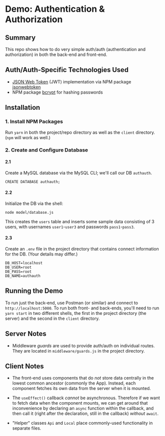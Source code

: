 Demo: Authentication & Authorization
=====

## Summary

This repo shows how to do very simple auth/auth
(authentication and authorization) in both the back-end
and front-end.


## Auth/Auth-Specific Technologies Used

- [JSON Web Token](https://jwt.io/) (JWT) implementation via NPM package [jsonwebtoken](https://github.com/auth0/node-jsonwebtoken)
- NPM package [bcrypt](https://www.npmjs.com/package/bcrypt) for hashing passwords


## Installation

### 1. Install NPM Packages

Run `yarn` in both the project/repo directory as well as the `client` directory.
(`npm` will work as well.)

### 2. Create and Configure Database

#### 2.1
Create a MySQL database via the MySQL CLI; we'll call our DB `authauth`.
```
CREATE DATABASE authauth;
```

#### 2.2
Initialize the DB via the shell:
```
node model/database.js
```
This creates the `users` table and inserts some sample data consisting of 3 users, 
with usernames `user1`-`user3` and passwords `pass1`-`pass3`.

#### 2.3
Create an `.env` file in the project directory that contains connect information for the DB.
(Your details may differ.)
```
DB_HOST=localhost
DB_USER=root
DB_PASS=root
DB_NAME=authauth
```

## Running the Demo

To run just the back-end, use Postman (or similar) and connect to `http://localhost:5000`.
To run both front- and back-ends, 
you'll need to run `yarn start` in two different shells, the first in the project
directory (the server) and the second in the `client` directory.


## Server Notes

- Middleware *guards* are used to provide auth/auth on individual routes. They are located in `middleware/guards.js` in the project directory.


## Client Notes

- The front-end uses components that do *not* store data centrally in the lowest common ancestor (commonly the App). Instead, each component fetches its own data from the server when it is mounted.

- The `useEffect()` callback *cannot* be asynchronous. Therefore if we want to fetch data when the component mounts, we can get around that inconvenience by declaring an `async` function within the callback, and then call it (right after the declaration, still in the callback) *without* `await`.

- "Helper" classes `Api` and `Local` place commonly-used functionality in separate files.